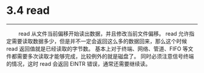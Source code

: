 # 3.4 read
***

&emsp;&emsp;
read 从文件当前偏移开始读出数据，并且修改当前文件偏移。
read 允许指定需要读取数据多少，但是并不一定会返回这么多的数据回来，那么这个时候 read 返回值就是已经读取的字节数。
基本上对于终端、网络、管道、FIFO 等文件都需要多次读取才能够完成，比较例外的就是磁盘了。
同时必须注意信号终端的情况，这时 read 会返回 EINTR 错误，通常还需要继续读。
